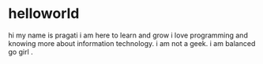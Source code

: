 # helloworld
hi my name is pragati
i am here to learn and grow
i love programming and knowing more about information technology.
i am not a geek. i am balanced go girl .
